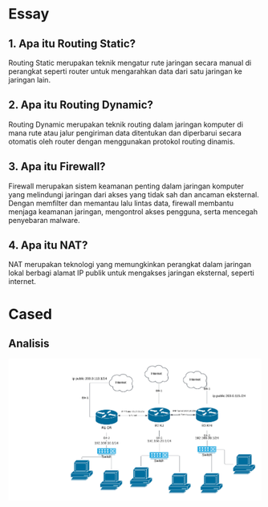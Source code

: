 # Essay

## 1. Apa itu Routing Static?
Routing Static merupakan teknik mengatur rute jaringan secara manual di perangkat seperti router untuk mengarahkan data dari satu jaringan ke jaringan lain.

## 2. Apa itu Routing Dynamic?
Routing Dynamic merupakan teknik routing dalam jaringan komputer di mana rute atau jalur pengiriman data ditentukan dan diperbarui secara otomatis oleh router dengan menggunakan protokol routing dinamis.

## 3. Apa itu Firewall?
Firewall merupakan sistem keamanan penting dalam jaringan komputer yang melindungi jaringan dari akses yang tidak sah dan ancaman eksternal. Dengan memfilter dan memantau lalu lintas data, firewall membantu menjaga keamanan jaringan, mengontrol akses pengguna, serta mencegah penyebaran malware.

## 4. Apa itu NAT?
NAT merupakan teknologi yang memungkinkan perangkat dalam jaringan lokal berbagi alamat IP publik untuk mengakses jaringan eksternal, seperti internet.

# Cased

## Analisis

![Topologi Diagram](<Topologi Diagram.png>)